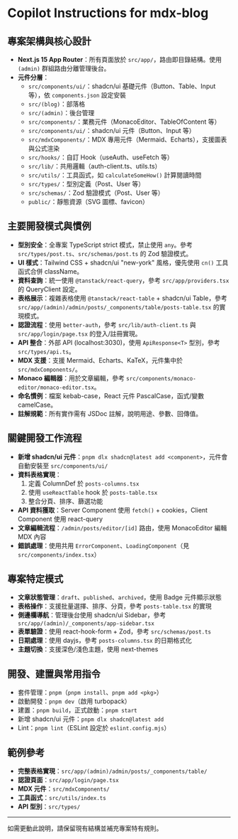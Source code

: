 # Copilot Instructions for mdx-blog

## 專案架構與核心設計

- **Next.js 15 App Router**：所有頁面放於 `src/app/`，路由即目錄結構。使用 `(admin)` 群組路由分離管理後台。
- **元件分層**：
  - `src/components/ui/`：shadcn/ui 基礎元件（Button、Table、Input 等），依 `components.json` 設定安裝
  - `src/(blog)`：部落格
  - `src/(admin)`：後台管理
  - `src/components/`：業務元件（MonacoEditor、TableOfContent 等）
  - `src/components/ui/`：shadcn/ui 元件（Button、Input 等）
  - `src/mdxComponents/`：MDX 專用元件（Mermaid、Echarts），支援圖表與公式渲染
  - `src/hooks/`：自訂 Hook（useAuth、useFetch 等）
  - `src/lib/`：共用邏輯（auth-client.ts、utils.ts）
  - `src/utils/`：工具函式，如 `calculateSomeHow()` 計算閱讀時間
  - `src/types/`：型別定義（Post、User 等）
  - `src/schemas/`：Zod 驗證模式（Post、User 等）
  - `public/`：靜態資源（SVG 圖標、favicon）

## 主要開發模式與慣例

- **型別安全**：全專案 TypeScript strict 模式，禁止使用 `any`。參考 `src/types/post.ts`、`src/schemas/post.ts` 的 Zod 驗證模式。
- **UI 樣式**：Tailwind CSS + shadcn/ui "new-york" 風格，優先使用 `cn()` 工具函式合併 className。
- **資料查詢**：統一使用 `@tanstack/react-query`，參考 `src/app/providers.tsx` 的 QueryClient 設定。
- **表格展示**：複雜表格使用 `@tanstack/react-table` + shadcn/ui Table，參考 `src/app/(admin)/admin/posts/_components/table/posts-table.tsx` 的實現模式。
- **認證流程**：使用 `better-auth`，參考 `src/lib/auth-client.ts` 與 `src/app/login/page.tsx` 的登入/註冊實現。
- **API 整合**：外部 API (localhost:3030)，使用 `ApiResponse<T>` 型別，參考 `src/types/api.ts`。
- **MDX 支援**：支援 Mermaid、Echarts、KaTeX，元件集中於 `src/mdxComponents/`。
- **Monaco 編輯器**：用於文章編輯，參考 `src/components/monaco-editor/monaco-editor.tsx`。
- **命名慣例**：檔案 kebab-case，React 元件 PascalCase，函式/變數 camelCase。
- **註解規範**：所有實作需有 JSDoc 註解，說明用途、參數、回傳值。

## 關鍵開發工作流程

- **新增 shadcn/ui 元件**：`pnpm dlx shadcn@latest add <component>`，元件會自動安裝至 `src/components/ui/`
- **資料表格實現**：
  1. 定義 ColumnDef 於 `posts-columns.tsx`
  2. 使用 `useReactTable` hook 於 `posts-table.tsx`
  3. 整合分頁、排序、篩選功能
- **API 資料獲取**：Server Component 使用 `fetch()` + cookies，Client Component 使用 react-query
- **文章編輯流程**：`/admin/posts/editor/[id]` 路由，使用 MonacoEditor 編輯 MDX 內容
- **錯誤處理**：使用共用 `ErrorComponent`、`LoadingComponent`（見 `src/components/index.tsx`）

## 專案特定模式

- **文章狀態管理**：`draft`、`published`、`archived`，使用 Badge 元件顯示狀態
- **表格操作**：支援批量選擇、排序、分頁，參考 `posts-table.tsx` 的實現
- **側邊欄導航**：管理後台使用 shadcn/ui Sidebar，參考 `src/app/(admin)/_components/app-sidebar.tsx`
- **表單驗證**：使用 react-hook-form + Zod，參考 `src/schemas/post.ts`
- **日期處理**：使用 dayjs，參考 `posts-columns.tsx` 的日期格式化
- **主題切換**：支援深色/淺色主題，使用 next-themes

## 開發、建置與常用指令

- 套件管理：`pnpm`（`pnpm install`、`pnpm add <pkg>`）
- 啟動開發：`pnpm dev`（啟用 turbopack）
- 建置：`pnpm build`，正式啟動：`pnpm start`
- 新增 shadcn/ui 元件：`pnpm dlx shadcn@latest add`
- Lint：`pnpm lint`（ESLint 設定於 `eslint.config.mjs`）

## 範例參考

- **完整表格實現**：`src/app/(admin)/admin/posts/_components/table/`
- **認證頁面**：`src/app/login/page.tsx`
- **MDX 元件**：`src/mdxComponents/`
- **工具函式**：`src/utils/index.ts`
- **API 型別**：`src/types/`

---

如需更動此說明，請保留現有結構並補充專案特有規則。
